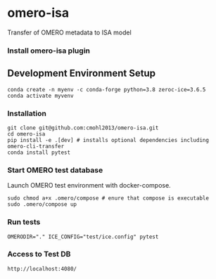 # omero-isa
Transfer of OMERO metadata to ISA model

### Install omero-isa plugin


## Development Environment Setup
```
conda create -n myenv -c conda-forge python=3.8 zeroc-ice=3.6.5
conda activate myvenv
```

### Installation
```
git clone git@github.com:cmohl2013/omero-isa.git
cd omero-isa
pip install -e .[dev] # installs optional dependencies including omero-cli-transfer
conda install pytest

```

### Start OMERO test database

Launch OMERO test environment with docker-compose.
```
sudo chmod a+x .omero/compose # enure that compose is executable
sudo .omero/compose up
```

### Run tests
```
OMERODIR="." ICE_CONFIG="test/ice.config" pytest
```

### Access to Test DB

```
http://localhost:4080/
```